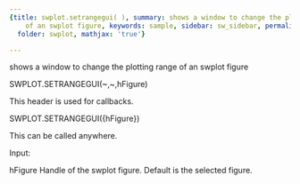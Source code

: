 ```yaml
---
{title: swplot.setrangegui( ), summary: shows a window to change the plotting range
    of an swplot figure, keywords: sample, sidebar: sw_sidebar, permalink: swplot_setrangegui.html,
  folder: swplot, mathjax: 'true'}

---
```

shows a window to change the plotting range of an swplot figure
 
SWPLOT.SETRANGEGUI(~,~,hFigure)
 
This header is used for callbacks.
 
SWPLOT.SETRANGEGUI({hFigure})
 
This can be called anywhere.
 
Input:
 
hFigure   Handle of the swplot figure. Default is the selected figure.
 
